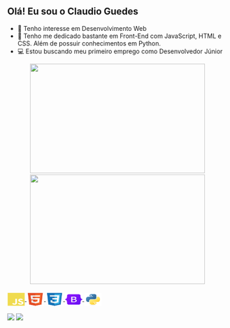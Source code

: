 ## Olá! Eu sou o Claudio Guedes

- 👀 Tenho interesse em Desenvolvimento Web
- 🌱 Tenho me dedicado bastante em Front-End com JavaScript, HTML e CSS. Além de possuir conhecimentos em Python.
- :computer: Estou buscando meu primeiro emprego como Desenvolvedor Júnior


<div align="center">
  <a href="https://github.com/Cl4udi0Gued3s">
  <img height="250px" width="400px" src="https://github-readme-stats.vercel.app/api?username=Cl4udi0Gued3s&show_icons=true&theme=dark&include_all_commits=true&count_private=true"/>
  <img height="250px" width="400px" src="https://github-readme-stats.vercel.app/api/top-langs/?username=Cl4udi0Gued3s&layout=compact&langs_count=7&theme=dark"/>
</div>

 <div style="display: inline_block"><br>
  <img align="center" height="30" width="40" src="https://raw.githubusercontent.com/devicons/devicon/master/icons/javascript/javascript-plain.svg">
  <img align="center" height="30" width="40" src="https://raw.githubusercontent.com/devicons/devicon/master/icons/html5/html5-original.svg">
  <img align="center" height="30" width="40" src="https://raw.githubusercontent.com/devicons/devicon/master/icons/css3/css3-original.svg">
   <img align="center" height="30" width="40" src="https://raw.githubusercontent.com/devicons/devicon/master/icons/bootstrap/bootstrap-original.svg">
  <img align="center" height="30" width="40" src="https://raw.githubusercontent.com/devicons/devicon/master/icons/python/python-original.svg">
</div>
  <br>
<div> 
  <a href = "mailto:cgsarmentosilva@gmail.com"><img src="https://img.shields.io/badge/-Gmail-%23333?style=for-the-badge&logo=gmail&logoColor=white" target="_blank"></a>
  <a href="https://www.linkedin.com/in/claudio-guedes-0144b91a5/" target="_blank"><img src="https://img.shields.io/badge/-LinkedIn-%230077B5?style=for-the-badge&logo=linkedin&logoColor=white" target="_blank"></a> 
</div>
